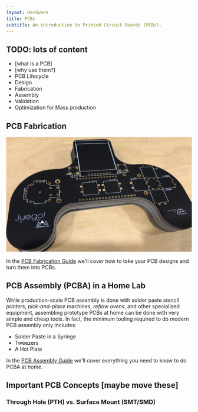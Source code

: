 ```yaml
---
layout: Hardware
title: PCBs
subtitle: An introduction to Printed Circuit Boards (PCBs).
---
```


## TODO: lots of content

* [what is a PCB]
* [why use them?]
* PCB Lifecycle
 * Design
 * Fabrication
 * Assembly
 * Validation
 * Optimization for Mass production



## PCB Fabrication

![](../../../Juego_PCB.jpg)

In the [PCB Fabrication Guide](/Hardware/Design/PCB_Design_and_Assembly/PCB_Fabrication) we'll cover how to take your PCB designs and turn them into PCBs.

## PCB Assembly (PCBA) in a Home Lab

While production-scale PCB assembly is done with solder paste _stencil printers_, _pick-and-place_ machines, _reflow ovens_, and other specialized equipment, assembling prototype PCBs at home can be done with very simple and cheap tools. In fact, the minimum tooling required to do modern PCB assembly only includes:

 * Solder Paste in a Syringe
 * Tweezers
 * A Hot Plate

In the [PCB Assembly Guide](/Hardware/Design/PCB_Design_and_Assembly/PCB_Assembly) we'll cover everything you need to know to do PCBA at home.

## Important PCB Concepts [maybe move these]

### Through Hole (PTH) vs. Surface Mount (SMT/SMD)

